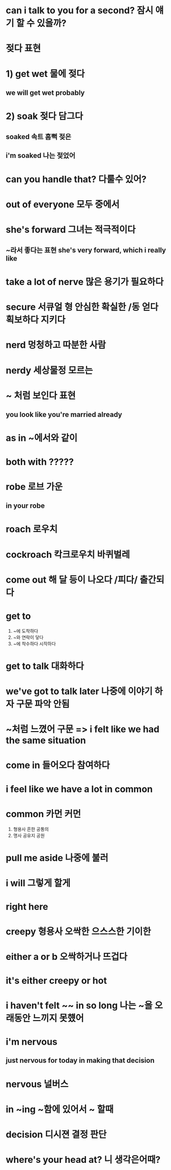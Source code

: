 # can i talk to you for a second? 잠시 얘기 할 수 있을까? 

# 젖다 표현
# 1) get wet 물에 젖다
## we will get wet probably

# 2) soak 젖다 담그다 
## soaked 속트 흠뻑 젖은
## i'm soaked 나는 젖었어


# can you handle that? 다룰수 있어?

# out of everyone 모두 중에서 

# she's forward 그녀는 적극적이다

## ~라서 좋다는 표현 she's very forward, which i really like

# take a lot of nerve 많은 용기가 필요하다  

#  secure 서큐얼 형 안심한 확실한 /동 얻다 획보하다 지키다

# nerd 멍청하고 따분한 사람 

# nerdy 세상물정 모르는 

# ~ 처럼 보인다 표현
## you look like you're married already

# as in ~에서와 같이 

# both with ?????

# robe 로브 가운
## in your robe 

# roach  로우치
# cockroach 칵크로우치 바퀴벌레

# come out 해 달 등이 나오다 /피다/ 출간되다

# get to 

1) ~에 도착하다
2) ~와 연락이 닿다
3) ~에 착수하다 시작하다

# get to talk 대화하다

# we've got to talk later 나중에 이야기 하자 구문 파악 안됨

# ~처럼 느꼈어 구문 => i felt like we had the same situation

# come in 들어오다 참여하다 

# i feel like we have a lot in common

# common 카먼 커먼 
1) 형용사 흔한 공통의 
2) 명사 공유지 공원

# pull me aside 나중에 불러

# i will 그렇게 할게

# right here

# creepy 형용사 오싹한 으스스한 기이한 


# either a or b 오싹하거나 뜨겁다

# it's either creepy or hot 

# i haven't felt ~~ in so long 나는 ~을 오래동안 느끼지 못헀어

# i'm nervous 
## just nervous for today in making that decision 


# nervous 널버스 

# in ~ing  ~함에 있어서 ~ 할때

# decision 디시젼  결정 판단

# where's your head at? 니 생각은어때?

# 
